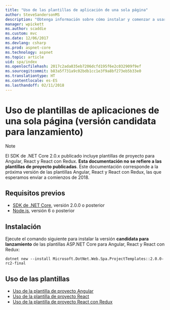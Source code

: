 ```yaml
---
title: "Uso de las plantillas de aplicación de una sola página"
author: SteveSandersonMS
description: "Obtenga información sobre cómo instalar y comenzar a usar plantillas de proyectos de versión candidata para lanzamiento de aplicaciones de una sola página (SPA) de ASP.NET Core."
manager: wpickett
ms.author: scaddie
ms.custom: mvc
ms.date: 12/06/2017
ms.devlang: csharp
ms.prod: aspnet-core
ms.technology: aspnet
ms.topic: article
uid: spa/index
ms.openlocfilehash: 2017c2ada835eb7206dcfd195f6e2c032909f9ef
ms.sourcegitcommit: b83a5f731a9c02bdb1cc1e3f9a8bf273eb5b33e0
ms.translationtype: HT
ms.contentlocale: es-ES
ms.lasthandoff: 02/11/2018
---
```

# <a name="use-the-single-page-application-templates-release-candidate"></a>Uso de plantillas de aplicaciones de una sola página (versión candidata para lanzamiento)

> [!NOTE]
> El SDK de .NET Core 2.0.x publicado incluye plantillas de proyecto para Angular, React y React con Redux. **Esta documentación no se refiere a las plantillas de proyecto publicadas**. Este documentación corresponde a la próxima versión de las plantillas Angular, React y React con Redux, las que esperamos enviar a comienzos de 2018.

## <a name="prerequisites"></a>Requisitos previos

* [SDK de .NET Core](https://www.microsoft.com/net/download), versión 2.0.0 o posterior
* [Node.js](https://nodejs.org), versión 6 o posterior

## <a name="installation"></a>Instalación

Ejecute el comando siguiente para instalar la versión **candidata para lanzamiento** de las plantillas ASP.NET Core para Angular, React y React con Redux:

```console
dotnet new --install Microsoft.DotNet.Web.Spa.ProjectTemplates::2.0.0-rc2-final
```

## <a name="use-the-templates"></a>Uso de las plantillas

- [Uso de la plantilla de proyecto Angular](xref:spa/angular)
- [Uso de la plantilla de proyecto React](xref:spa/react)
- [Uso de la plantilla de proyecto React con Redux](xref:spa/react-with-redux)
